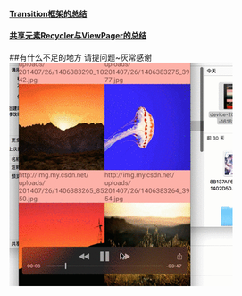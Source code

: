 
#### [Transition框架的总结](./Transition框架的总结.md)
#### [共享元素Recycler与ViewPager的总结](./共享的总结)
##有什么不足的地方 请提问题~灰常感谢
![](./demo/share.gif)

